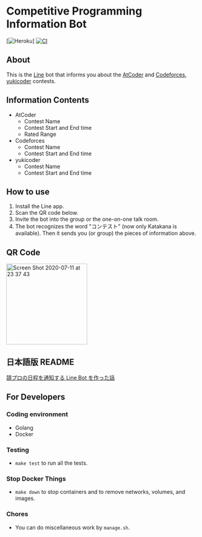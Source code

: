 # Competitive Programming Information Bot

[![Heroku](https://heroku-badge.herokuapp.com/?app=heroku-badge)]
[![CI](https://github.com/granddaifuku/Contest-Line-Bot/actions/workflows/test.yml/badge.svg)](https://github.com/granddaifuku/Contests-Line-Bot/actions)

## About
This is the [Line](https://line.me/ja/) bot that informs you about the [AtCoder](https://atcoder.jp/?lang=ja) and [Codeforces](https://codeforces.com/), [yukicoder](https://yukicoder.me/) contests.

## Information Contents
- AtCoder
  - Contest Name
  - Contest Start and End time
  - Rated Range
- Codeforces
  - Contest Name
  - Contest Start and End time
- yukicoder
  - Contest Name
  - Contest Start and End time

## How to use
1. Install the Line app.
2. Scan the QR code below.
3. Invite the bot into the group or the one-on-one talk room.
4. The bot recognizes the word "コンテスト" (now only Katakana is available). Then it sends you (or group) the pieces of information above.

## QR Code
<img width="213" alt="Screen Shot 2020-07-11 at 23 37 43" src="https://user-images.githubusercontent.com/49578068/87226596-cf319080-c3cf-11ea-950a-d0d25f76c805.png">

## 日本語版 README
[競プロの日程を通知する Line Bot を作った話](https://granddaifuku.hatenablog.com/entry/2020/01/22/210601)  

## For Developers
### Coding environment
- Golang
- Docker

### Testing
- `make test` to run all the tests.

### Stop Docker Things
- `make down` to stop containers and to remove networks, volumes, and images.

### Chores
- You can do miscellaneous work by `manage.sh`.
